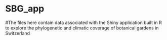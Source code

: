 # SBG_app
#The files here contain data associated with the Shiny application built in R to explore the phylogenetic and climatic coverage of botanical gardens in Switzerland
